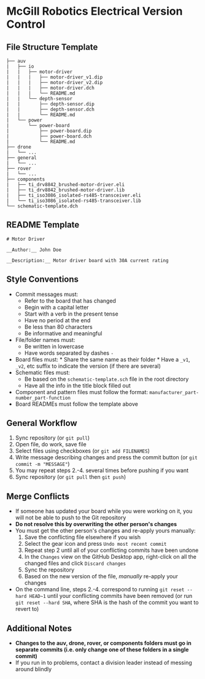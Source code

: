 # McGill Robotics Electrical Version Control

## File Structure Template
```
├── auv
|   ├── io
|   |   ├── motor-driver
|   |   |   ├── motor-driver_v1.dip
|   |   |   ├── motor-driver_v2.dip
|   |   |   ├── motor-driver.dch
|   |   |   └── README.md
|   |   └── depth-sensor
|   |       ├── depth-sensor.dip
|   |       ├── depth-sensor.dch
|   |       └── README.md
|   └── power
|       └── power-board
|           ├── power-board.dip
|           ├── power-board.dch
|           └── README.md
├── drone
|   └── ...
├── general
|   └── ...
├── rover
|   └── ...
├── components
|   ├── ti_drv8842_brushed-motor-driver.eli
|   ├── ti_drv8842_brushed-motor-driver.lib
|   ├── ti_iso3086_isolated-rs485-transceiver.eli
|   └── ti_iso3086_isolated-rs485-transceiver.lib
└── schematic-template.dch
```

## README Template
```
# Motor Driver

__Author:__ John Doe

__Description:__ Motor driver board with 30A current rating
```

## Style Conventions
  * Commit messages must:
    * Refer to the board that has changed
    * Begin with a capital letter
    * Start with a verb in the present tense
    * Have no period at the end
    * Be less than 80 characters
    * Be informative and meaningful
  * File/folder names must:
    * Be written in lowercase
    * Have words separated by dashes `-`
  *  Board files must:
    * Share the same name as their folder
    * Have a `_v1`, `_v2`, etc suffix to indicate the version (if there are several)
  * Schematic files must:
    * Be based on the `schematic-template.sch` file in the root directory
    * Have all the info in the title block filled out
  * Component and pattern files must follow the format: `manufacturer_part-number_part-function`
  * Board READMEs must follow the template above

## General Workflow
1. Sync repository (or `git pull`)
2. Open file, do work, save file
3. Select files using checkboxes (or `git add FILENAMES`)
4. Write message describing changes and press the commit button 
  (or `git commit -m "MESSAGE"`)
5. You may repeat steps 2.-4. several times before pushing if you want
6. Sync repository (or `git pull` then `git push`)

## Merge Conflicts
* If someone has updated your board while you were working on it, 
  you will not be able to push to the Git repository
* __Do not resolve this by overwriting the other person's changes__
* You must get the other person's changes and re-apply yours manually:
    1. Save the conflicting file elsewhere if you wish
    2. Select the gear icon and press `Undo most recent commit`
    3. Repeat step 2 until all of your conflicting commits have been
       undone
    4. In the `Changes` view on the GitHub Desktop app, right-click
       on all the changed files and click `Discard changes`
    5. Sync the repository
    6. Based on the new version of the file, _manually_ 
       re-apply your changes
* On the command line, steps 2.-4. correspond to running 
  `git reset --hard HEAD~1` until your conflicting commits
  have been removed (or run `git reset --hard SHA`, where SHA is the hash
  of the commit you want to revert to)

## Additional Notes
* __Changes to the auv, drone, rover, or components folders must go in 
  separate commits (i.e. only change one of these folders in a 
  single commit)__
* If you run in to problems, contact a division leader instead of messing
  around blindly
